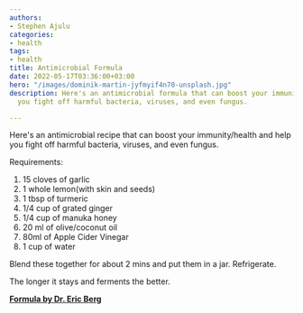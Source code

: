 ```yaml
---
authors:
- Stephen Ajulu
categories:
- health
tags:
- health
title: Antimicrobial Formula
date: 2022-05-17T03:36:00+03:00
hero: "/images/dominik-martin-jyfmyif4n70-unsplash.jpg"
description: Here's an antimicrobial formula that can boost your immunity and help
  you fight off harmful bacteria, viruses, and even fungus.

---
```

Here's an antimicrobial recipe that can boost your immunity/health and help you fight off harmful bacteria, viruses, and even fungus.

Requirements:

1. 15 cloves of garlic
2. 1 whole lemon(with skin and seeds)
3. 1 tbsp of turmeric
4. 1/4 cup of grated ginger
5. 1/4 cup of manuka honey
6. 20 ml of olive/coconut oil
7. 80ml of Apple Cider Vinegar
8. 1 cup of water

Blend these together for about 2 mins and put them in a jar. Refrigerate.

The longer it stays and ferments the better.

[**Formula by Dr. Eric Berg**](https://www.youtube.com/watch?v=vnvfiCXs45E)